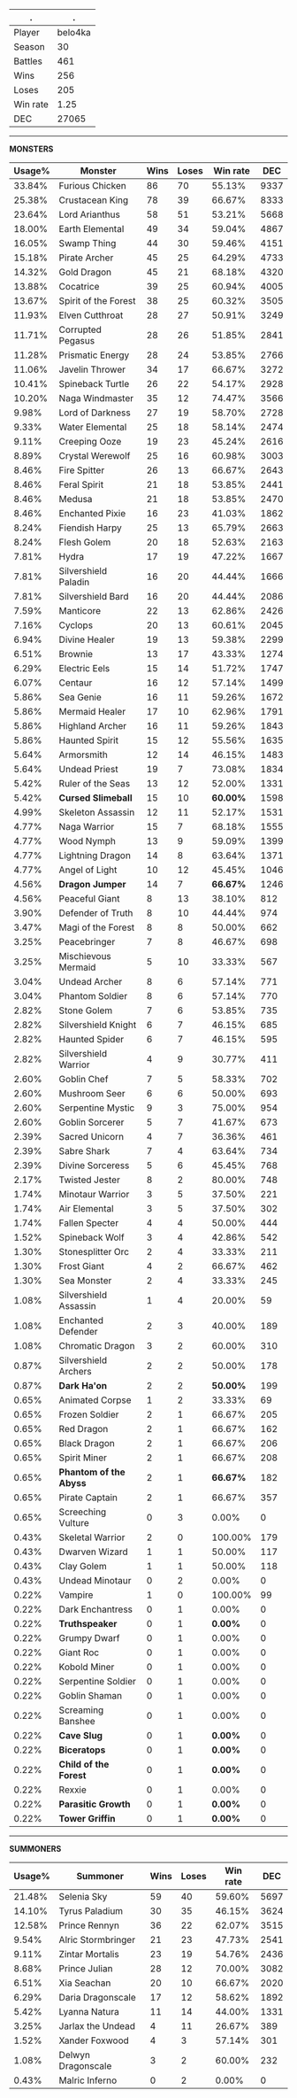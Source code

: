 .|.
|-|-
Player|belo4ka
Season|30
Battles|461
Wins|256
Loses|205
Win rate|1.25
DEC|27065

---
**MONSTERS**

Usage%|Monster|Wins|Loses|Win rate|DEC|
-|-|-|-|-|-|
33.84%|Furious Chicken|86|70|55.13%|9337|
25.38%|Crustacean King|78|39|66.67%|8333|
23.64%|Lord Arianthus|58|51|53.21%|5668|
18.00%|Earth Elemental|49|34|59.04%|4867|
16.05%|Swamp Thing|44|30|59.46%|4151|
15.18%|Pirate Archer|45|25|64.29%|4733|
14.32%|Gold Dragon|45|21|68.18%|4320|
13.88%|Cocatrice|39|25|60.94%|4005|
13.67%|Spirit of the Forest|38|25|60.32%|3505|
11.93%|Elven Cutthroat|28|27|50.91%|3249|
11.71%|Corrupted Pegasus|28|26|51.85%|2841|
11.28%|Prismatic Energy|28|24|53.85%|2766|
11.06%|Javelin Thrower|34|17|66.67%|3272|
10.41%|Spineback Turtle|26|22|54.17%|2928|
10.20%|Naga Windmaster|35|12|74.47%|3566|
9.98%|Lord of Darkness|27|19|58.70%|2728|
9.33%|Water Elemental|25|18|58.14%|2474|
9.11%|Creeping Ooze|19|23|45.24%|2616|
8.89%|Crystal Werewolf|25|16|60.98%|3003|
8.46%|Fire Spitter|26|13|66.67%|2643|
8.46%|Feral Spirit|21|18|53.85%|2441|
8.46%|Medusa|21|18|53.85%|2470|
8.46%|Enchanted Pixie|16|23|41.03%|1862|
8.24%|Fiendish Harpy|25|13|65.79%|2663|
8.24%|Flesh Golem|20|18|52.63%|2163|
7.81%|Hydra|17|19|47.22%|1667|
7.81%|Silvershield Paladin|16|20|44.44%|1666|
7.81%|Silvershield Bard|16|20|44.44%|2086|
7.59%|Manticore|22|13|62.86%|2426|
7.16%|Cyclops|20|13|60.61%|2045|
6.94%|Divine Healer|19|13|59.38%|2299|
6.51%|Brownie|13|17|43.33%|1274|
6.29%|Electric Eels|15|14|51.72%|1747|
6.07%|Centaur|16|12|57.14%|1499|
5.86%|Sea Genie|16|11|59.26%|1672|
5.86%|Mermaid Healer|17|10|62.96%|1791|
5.86%|Highland Archer|16|11|59.26%|1843|
5.86%|Haunted Spirit|15|12|55.56%|1635|
5.64%|Armorsmith|12|14|46.15%|1483|
5.64%|Undead Priest|19|7|73.08%|1834|
5.42%|Ruler of the Seas|13|12|52.00%|1331|
5.42%|**Cursed Slimeball**|15|10|**60.00%**|1598|
4.99%|Skeleton Assassin|12|11|52.17%|1531|
4.77%|Naga Warrior|15|7|68.18%|1555|
4.77%|Wood Nymph|13|9|59.09%|1399|
4.77%|Lightning Dragon|14|8|63.64%|1371|
4.77%|Angel of Light|10|12|45.45%|1046|
4.56%|**Dragon Jumper**|14|7|**66.67%**|1246|
4.56%|Peaceful Giant|8|13|38.10%|812|
3.90%|Defender of Truth|8|10|44.44%|974|
3.47%|Magi of the Forest|8|8|50.00%|662|
3.25%|Peacebringer|7|8|46.67%|698|
3.25%|Mischievous Mermaid|5|10|33.33%|567|
3.04%|Undead Archer|8|6|57.14%|771|
3.04%|Phantom Soldier|8|6|57.14%|770|
2.82%|Stone Golem|7|6|53.85%|735|
2.82%|Silvershield Knight|6|7|46.15%|685|
2.82%|Haunted Spider|6|7|46.15%|595|
2.82%|Silvershield Warrior|4|9|30.77%|411|
2.60%|Goblin Chef|7|5|58.33%|702|
2.60%|Mushroom Seer|6|6|50.00%|693|
2.60%|Serpentine Mystic|9|3|75.00%|954|
2.60%|Goblin Sorcerer|5|7|41.67%|673|
2.39%|Sacred Unicorn|4|7|36.36%|461|
2.39%|Sabre Shark|7|4|63.64%|734|
2.39%|Divine Sorceress|5|6|45.45%|768|
2.17%|Twisted Jester|8|2|80.00%|748|
1.74%|Minotaur Warrior|3|5|37.50%|221|
1.74%|Air Elemental|3|5|37.50%|302|
1.74%|Fallen Specter|4|4|50.00%|444|
1.52%|Spineback Wolf|3|4|42.86%|542|
1.30%|Stonesplitter Orc|2|4|33.33%|211|
1.30%|Frost Giant|4|2|66.67%|462|
1.30%|Sea Monster|2|4|33.33%|245|
1.08%|Silvershield Assassin|1|4|20.00%|59|
1.08%|Enchanted Defender|2|3|40.00%|189|
1.08%|Chromatic Dragon|3|2|60.00%|310|
0.87%|Silvershield Archers|2|2|50.00%|178|
0.87%|**Dark Ha'on**|2|2|**50.00%**|199|
0.65%|Animated Corpse|1|2|33.33%|69|
0.65%|Frozen Soldier|2|1|66.67%|205|
0.65%|Red Dragon|2|1|66.67%|162|
0.65%|Black Dragon|2|1|66.67%|206|
0.65%|Spirit Miner|2|1|66.67%|208|
0.65%|**Phantom of the Abyss**|2|1|**66.67%**|182|
0.65%|Pirate Captain|2|1|66.67%|357|
0.65%|Screeching Vulture|0|3|0.00%|0|
0.43%|Skeletal Warrior|2|0|100.00%|179|
0.43%|Dwarven Wizard|1|1|50.00%|117|
0.43%|Clay Golem|1|1|50.00%|118|
0.43%|Undead Minotaur|0|2|0.00%|0|
0.22%|Vampire|1|0|100.00%|99|
0.22%|Dark Enchantress|0|1|0.00%|0|
0.22%|**Truthspeaker**|0|1|**0.00%**|0|
0.22%|Grumpy Dwarf|0|1|0.00%|0|
0.22%|Giant Roc|0|1|0.00%|0|
0.22%|Kobold Miner|0|1|0.00%|0|
0.22%|Serpentine Soldier|0|1|0.00%|0|
0.22%|Goblin Shaman|0|1|0.00%|0|
0.22%|Screaming Banshee|0|1|0.00%|0|
0.22%|**Cave Slug**|0|1|**0.00%**|0|
0.22%|**Biceratops**|0|1|**0.00%**|0|
0.22%|**Child of the Forest**|0|1|**0.00%**|0|
0.22%|Rexxie|0|1|0.00%|0|
0.22%|**Parasitic Growth**|0|1|**0.00%**|0|
0.22%|**Tower Griffin**|0|1|**0.00%**|0|

---
**SUMMONERS**

Usage%|Summoner|Wins|Loses|Win rate|DEC|
-|-|-|-|-|-|
21.48%|Selenia Sky|59|40|59.60%|5697|
14.10%|Tyrus Paladium|30|35|46.15%|3624|
12.58%|Prince Rennyn|36|22|62.07%|3515|
9.54%|Alric Stormbringer|21|23|47.73%|2541|
9.11%|Zintar Mortalis|23|19|54.76%|2436|
8.68%|Prince Julian|28|12|70.00%|3082|
6.51%|Xia Seachan|20|10|66.67%|2020|
6.29%|Daria Dragonscale|17|12|58.62%|1892|
5.42%|Lyanna Natura|11|14|44.00%|1331|
3.25%|Jarlax the Undead|4|11|26.67%|389|
1.52%|Xander Foxwood|4|3|57.14%|301|
1.08%|Delwyn Dragonscale|3|2|60.00%|232|
0.43%|Malric Inferno|0|2|0.00%|0|
